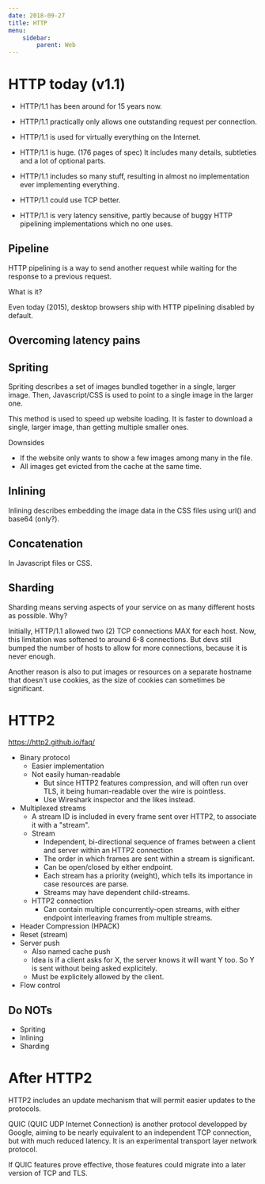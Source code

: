 ```yaml
---
date: 2018-09-27
title: HTTP
menu:
    sidebar:
        parent: Web
---
```



# HTTP today (v1.1)
- HTTP/1.1 has been around for 15 years now.
- HTTP/1.1 practically only allows one outstanding request per connection.

- HTTP/1.1 is used for virtually everything on the Internet.
- HTTP/1.1 is huge. (176 pages of spec) It includes many details, subtleties and a lot of optional parts.
- HTTP/1.1 includes so many stuff, resulting in almost no implementation ever implementing everything.
- HTTP/1.1 could use TCP better.
- HTTP/1.1 is very latency sensitive, partly because of buggy HTTP pipelining implementations which no one uses.

## Pipeline
HTTP pipelining is a way to send another request while waiting for the response to a previous request. 

What is it?

Even today (2015), desktop browsers ship with HTTP pipelining disabled by default.

## Overcoming latency pains

## Spriting
Spriting describes a set of images bundled together in a single, larger image. Then, Javascript/CSS is used to point to a single image in the larger one.

This method is used to speed up website loading. It is faster to download a single, larger image, than getting multiple smaller ones.

Downsides
- If the website only wants to show a few images among many in the file.
- All images get evicted from the cache at the same time.

## Inlining
Inlining describes embedding the image data in the CSS files using url() and base64 (only?).

## Concatenation
In Javascript files or CSS.

## Sharding
Sharding means serving aspects of your service on as many different hosts as possible. Why?

Initially, HTTP/1.1 allowed two (2) TCP connections MAX for each host. Now, this limitation was softened to around 6-8 connections. But devs still bumped the number of hosts to allow for more connections, because it is never enough.

Another reason is also to put images or resources on a separate hostname that doesn't use cookies, as the size of cookies can sometimes be significant.

# HTTP2
https://http2.github.io/faq/

- Binary protocol
    - Easier implementation
    - Not easily human-readable
        - But since HTTP2 features compression, and will often run over TLS, it being human-readable over the wire is pointless.
        - Use Wireshark inspector and the likes instead.
- Multiplexed streams
    - A stream ID is included in every frame sent over HTTP2, to associate it with a "stream".
    - Stream
        + Independent, bi-directional sequence of frames between a client and server within an HTTP2 connection
        + The order in which frames are sent within a stream is significant.
        + Can be  open/closed by either endpoint.
        + Each stream has a priority (weight), which tells its importance in case resources are parse.
        + Streams may have dependent child-streams.
    - HTTP2 connection
        + Can contain multiple concurrently-open streams, with either endpoint interleaving frames from multiple streams.
- Header Compression (HPACK)
- Reset (stream)
- Server push
    - Also named cache push
    - Idea is if a client asks for X, the server knows it will want Y too. So Y is sent without being asked explicitely. 
    - Must be explicitely allowed by the client.
- Flow control

## Do NOTs
- Spriting
- Inlining
- Sharding

# After HTTP2
HTTP2 includes an update mechanism that will permit easier updates to the protocols.

QUIC (QUIC UDP Internet Connection) is another protocol developped by Google, aiming to be nearly equivalent to an independent TCP connection, but with much reduced latency. It is an experimental transport layer network protocol.

If QUIC features prove effective, those features could migrate into a later version of TCP and TLS. 